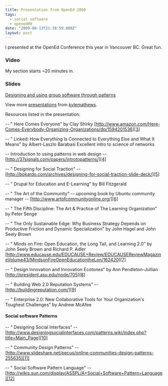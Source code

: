 ```yaml
---
title: Presentation from OpenEd 2009
tags:
  - social software
  - opened09
date: "2009-08-13T21:38:59.000Z"
layout: post
---
```


I presented at the OpenEd Conference this year in Vancouver BC. Great fun.

### Video

My section starts ~20 minutes in.

### Slides

[Designing and using group software through patterns][0]

View more [presentations][1] from [kylemathews][2].

Resources listed in the presentation:

-- " Here Comes Everyone" by Clay Shirky [http://www.amazon.com/Here-Comes-Everybody-Organizing-Organizations/dp/1594201536][3]

-- " Linked: How Everything Is Connected to Everything Else and What It Means" by Albert-Laszlo Barabasi Excellent intro to science of networks

-- Introduction to using patterns in web design -- [http://37signals.com/papers/introtopatterns/][4]

-- " Designing for Social Traction" -- [http://bokardo.com/archives/designing-for-social-traction-slide-deck/][5]

-- " Drupal for Education and E-Learning" by Bill Fitzgerald

-- " The Art of the Community" -- upcoming book by Ubuntu community manager -- [http://www.artofcommunityonline.org/][6]

-- " The Fifth Discipline: The Art & Practice of The Learning Organization" by Peter Senge

-- " The Only Sustainable Edge: Why Business Strategy Depends on Productive Friction and Dynamic Specialization" by John Hagel and John Seely Brown

-- " Minds on Fire: Open Education, the Long Tail, and Learning 2.0" by John Seely Brown and Richard P. Adler [http://www.educause.edu/EDUCAUSE+Review/EDUCAUSEReviewMagazineVolume43/MindsonFireOpenEducationtheLon/162420][7]

-- " Design Innovation and Innovation Ecotones" by Ann Pendleton-Jullian [http://president.asu.edu/node/705][8]

-- " Building Web 2.0 Reputation Systems" -- [http://buildingreputation.com/][9]

-- " Enterprise 2.0: New Collaborative Tools for Your Organization's Toughest Challenges" by Andrew McAfee

#### Social software Patterns

-- " Designing Social Interfaces" -- [http://www.designingsocialinterfaces.com/patterns.wiki/index.php?title=Main_Page][10]

-- " Community Design Patterns" -- [http://www.slideshare.net/pecus/online-communities-design-patterns-255635][11]

-- " Social Software Pattern Language" -- [http://wikis.sun.com/display/ASSPL/A+Social+Software+Pattern+Language][12]


[0]: http://www.slideshare.net/kylemathews/designing-and-using-group-software-through-patterns "Designing and using group software through patterns"
[1]: http://www.slideshare.net/
[2]: http://www.slideshare.net/kylemathews
[3]: http://www.amazon.com/Here-Comes-Everybody-Organizing-Organizations/dp/1594201536
[4]: http://37signals.com/papers/introtopatterns/
[5]: http://bokardo.com/archives/designing-for-social-traction-slide-deck/
[6]: http://www.artofcommunityonline.org/
[7]: http://www.educause.edu/EDUCAUSE+Review/EDUCAUSEReviewMagazineVolume43/MindsonFireOpenEducationtheLon/162420
[8]: http://president.asu.edu/node/705
[9]: http://buildingreputation.com/
[10]: http://www.designingsocialinterfaces.com/patterns.wiki/index.php?title=Main_Page
[11]: http://www.slideshare.net/pecus/online-communities-design-patterns-255635
[12]: http://wikis.sun.com/display/ASSPL/A+Social+Software+Pattern+Language